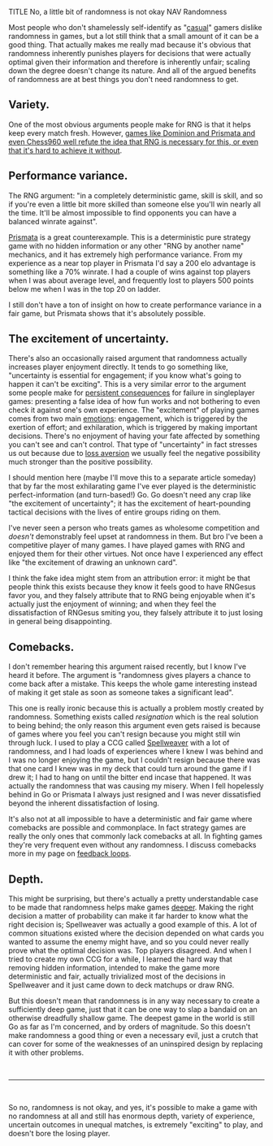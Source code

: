 TITLE No, a little bit of randomness is not okay
NAV Randomness

Most people who don't shamelessly self-identify as "[casual](casual_games)" gamers dislike randomness in games, but a lot still think that a small amount of it can be a good thing. That actually makes me really mad because it's obvious that randomness inherently punishes players for decisions that were actually optimal given their information and therefore is inherently unfair; scaling down the degree doesn't change its nature. And all of the argued benefits of randomness are at best things you don't need randomness to get.

## Variety.

One of the most obvious arguments people make for RNG is that it helps keep every match fresh. However, [games like Dominion and Prismata and even Chess960 well refute the idea that RNG is necessary for this, or even that it's hard to achieve it without](deterministic_variety).

## Performance variance.

The RNG argument: "in a completely deterministic game, skill is skill, and so if you're even a little bit more skilled than someone else you'll win nearly all the time. It'll be almost impossible to find opponents you can have a balanced winrate against".

[Prismata](/reviews/prismata) is a great counterexample. This is a deterministic pure strategy game with no hidden information or any other "RNG by another name" mechanics, and it has extremely high performance variance. From my experience as a near top player in Prismata I'd say a 200 elo advantage is something like a 70% winrate. I had a couple of wins against top players when I was about average level, and frequently lost to players 500 points below me when I was in the top 20 on ladder.

I still don't have a ton of insight on how to create performance variance in a fair game, but Prismata shows that it's absolutely possible.

## The excitement of uncertainty.

There's also an occasionally raised argument that randomness actually increases player enjoyment directly. It tends to go something like, "uncertainty is essential for engagement; if you know what's going to happen it can't be exciting". This is a very similar error to the argument some people make for [persistent consequences](punishment) for failure in singleplayer games: presenting a false idea of how fun works and not bothering to even check it against one's own experience. The "excitement" of playing games comes from two main [emotions](/protagonism/emotions): engagement, which is triggered by the exertion of effort; and exhilaration, which is triggered by making important decisions. There's no enjoyment of having your fate affected by something you can't see and can't control. That type of "uncertainty" in fact stresses us out because due to [loss aversion](https://en.wikipedia.org/wiki/Loss_aversion) we usually feel the negative possibility much stronger than the positive possibility.

I should mention here (maybe I'll move this to a separate article someday) that by far the most exhilarating game I've ever played is the deterministic perfect-information (and turn-based!) Go. Go doesn't need any crap like "the excitement of uncertainty"; it has the excitement of heart-pounding tactical decisions with the lives of entire groups riding on them.

I've never seen a person who treats games as wholesome competition and *doesn't* demonstrably feel upset at randomness in them. But bro I've been a competitive player of many games. I have played games with RNG and enjoyed them for their other virtues. Not once have I experienced any effect like "the excitement of drawing an unknown card".

I think the fake idea might stem from an attribution error: it might be that people think this exists because they know it feels good to have RNGesus favor you, and they falsely attribute that to RNG being enjoyable when it's actually just the enjoyment of winning; and when they feel the dissatisfaction of RNGesus smiting you, they falsely attribute it to just losing in general being disappointing.

## Comebacks.

I don't remember hearing this argument raised recently, but I know I've heard it before. The argument is "randomness gives players a chance to come back after a mistake. This keeps the whole game interesting instead of making it get stale as soon as someone takes a significant lead".

This one is really ironic because this is actually a problem mostly created by randomness. Something exists called *resignation* which is the real solution to being behind; the only reason this argument even gets raised is because of games where you feel you can't resign because you might still win through luck. I used to play a CCG called [Spellweaver](/reviews/spellweaver) with a lot of randomness, and I had loads of experiences where I knew I was behind and I was no longer enjoying the game, but I couldn't resign because there was that one card I knew was in my deck that could turn around the game if I drew it; I had to hang on until the bitter end incase that happened. It was actually the randomness that was causing my misery. When I fell hopelessly behind in Go or Prismata I always just resigned and I was never dissatisfied beyond the inherent dissatisfaction of losing.

It's also not at all impossible to have a deterministic and fair game where comebacks are possible and commonplace. In fact strategy games are really the only ones that commonly lack comebacks at all. In fighting games they're very frequent even without any randomness. I discuss comebacks more in my page on [feedback loops](feedback_loops).

## Depth.

This might be surprising, but there's actually a pretty understandable case to be made that randomness helps make games [deeper](depth). Making the right decision a matter of probability can make it far harder to know what the right decision is; Spellweaver was actually a good example of this. A lot of common situations existed where the decision depended on what cards you wanted to assume the enemy might have, and so you could never really prove what the optimal decision was. Top players disagreed. And when I tried to create my own CCG for a while, I learned the hard way that removing hidden information, intended to make the game more deterministic and fair, actually trivialized most of the decisions in Spellweaver and it just came down to deck matchups or draw RNG.

But this doesn't mean that randomness is in any way necessary to create a sufficiently deep game, just that it can be one way to slap a bandaid on an otherwise dreadfully shallow game. The deepest game in the world is still Go as far as I'm concerned, and by orders of magnitude. So this doesn't make randomness a good thing or even a necessary evil, just a crutch that can cover for some of the weaknesses of an uninspired design by replacing it with other problems.

<br>

---

<br>

So no, randomness is not okay, and yes, it's possible to make a game with no randomness at all and still has enormous depth, variety of experience, uncertain outcomes in unequal matches, is extremely "exciting" to play, and doesn't bore the losing player.
